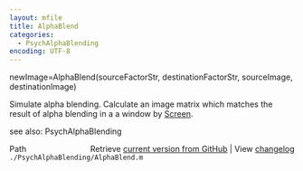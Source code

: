 ```yaml
---
layout: mfile
title: AlphaBlend
categories:
  - PsychAlphaBlending
encoding: UTF-8
---
```


newImage=AlphaBlend\(sourceFactorStr, destinationFactorStr, sourceImage, destinationImage\)

Simulate alpha blending.  Calculate an image matrix which matches the
result of alpha blending in a a window by [Screen](/docs/Screen).

see also: PsychAlphaBlending


<div class="code_header" style="text-align:right;">
  <span style="float:left;">Path&nbsp;&nbsp;</span> <span class="counter">Retrieve <a href=
  "https://raw.github.com/Psychtoolbox-3/Psychtoolbox-3/beta/./PsychAlphaBlending/AlphaBlend.m">current version from GitHub</a> | View <a href=
  "https://github.com/Psychtoolbox-3/Psychtoolbox-3/commits/beta/./PsychAlphaBlending/AlphaBlend.m">changelog</a></span>
</div>
<div class="code">
  <code>./PsychAlphaBlending/AlphaBlend.m</code>
</div>
